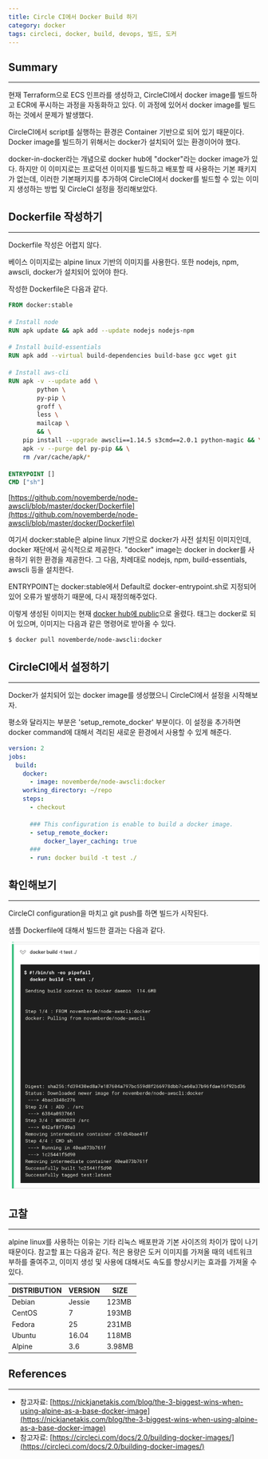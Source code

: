 ```yaml
---
title: Circle CI에서 Docker Build 하기
category: docker
tags: circleci, docker, build, devops, 빌드, 도커
---
```

## Summary
---
현재 Terraform으로 ECS 인프라를 생성하고, CircleCI에서 docker image를 빌드하고 ECR에 푸시하는 과정을 자동화하고 있다.
이 과정에 있어서 docker image를 빌드하는 것에서 문제가 발생했다.

CircleCI에서 script를 실행하는 환경은 Container 기반으로 되어 있기 때문이다.
Docker image를 빌드하기 위해서는 docker가 설치되어 있는 환경이어야 했다.

docker-in-docker라는 개념으로 docker hub에 "docker"라는 docker image가 있다.
하지만 이 이미지로는 프로덕션 이미지를 빌드하고 배포할 때 사용하는 기본 패키지가 없는데, 이러한 기본패키지를 추가하여
CircleCI에서 docker를 빌드할 수 있는 이미지 생성하는 방법 및 CircleCI 설정을 정리해보았다.

## Dockerfile 작성하기
---

Dockerfile 작성은 어렵지 않다.

베이스 이미지로는 alpine linux 기반의 이미지를 사용한다. 또한 nodejs, npm, awscli, docker가 설치되어 있어야 한다.

작성한 Dockerfile은 다음과 같다.

```dockerfile
FROM docker:stable

# Install node
RUN apk update && apk add --update nodejs nodejs-npm

# Install build-essentials
RUN apk add --virtual build-dependencies build-base gcc wget git

# Install aws-cli
RUN apk -v --update add \
        python \
        py-pip \
        groff \
        less \
        mailcap \
        && \
    pip install --upgrade awscli==1.14.5 s3cmd==2.0.1 python-magic && \
    apk -v --purge del py-pip && \
    rm /var/cache/apk/*

ENTRYPOINT []
CMD ["sh"]
```
[https://github.com/novemberde/node-awscli/blob/master/docker/Dockerfile](https://github.com/novemberde/node-awscli/blob/master/docker/Dockerfile)

여기서 docker:stable은 alpine linux 기반으로 docker가 사전 설치된 이미지인데, docker 재단에서 공식적으로 제공한다.
"docker" image는 docker in docker를 사용하기 위한 환경을 제공한다.
그 다음, 차례대로 nodejs, npm, build-essentials, awscli 등을 설치한다.

ENTRYPOINT는 docker:stable에서 Default로 docker-entrypoint.sh로 지정되어 있어 오류가 발생하기 때문에, 다시 재정의해주었다.

이렇게 생성된 이미지는 현재 [docker hub에 public](https://hub.docker.com/r/novemberde/node-awscli/)으로 올렸다.
태그는 docker로 되어 있으며, 이미지는 다음과 같은 명령어로 받아올 수 있다.

```sh
$ docker pull novemberde/node-awscli:docker
```

## CircleCI에서 설정하기
---

Docker가 설치되어 있는 docker image를 생성했으니 CircleCI에서 설정을 시작해보자.

평소와 달라지는 부분은 'setup_remote_docker' 부분이다.
이 설정을 추가하면 docker command에 대해서 격리된 새로운 환경에서 사용할 수 있게 해준다.


```yml
version: 2
jobs:
  build:
    docker:
      - image: novemberde/node-awscli:docker
    working_directory: ~/repo
    steps:
      - checkout

      ### This configuration is enable to build a docker image.
      - setup_remote_docker:
          docker_layer_caching: true
      ###
      - run: docker build -t test ./
```

## 확인해보기
---

CircleCI configuration을 마치고 git push를 하면 빌드가 시작된다.

샘플 Dockerfile에 대해서 빌드한 결과는 다음과 같다.

![docker-build](/images/circleci/docker-build.png)


## 고찰
---

alpine linux를 사용하는 이유는 기타 리눅스 배포판과 기본 사이즈의 차이가 많이 나기 때문이다.
참고할 표는 다음과 같다. 적은 용량은 도커 이미지를 가져올 때의 네트워크 부하를 줄여주고,
이미지 생성 및 사용에 대해서도 속도를 향상시키는 효과를 가져올 수 있다.

|   DISTRIBUTION |	VERSION |	SIZE    |
|---|---|---|
|   Debian |	Jessie	|   123MB    |
|   CentOS	|   7	|   193MB    |
|   Fedora	|   25	|   231MB    |
|   Ubuntu	|   16.04	|   118MB    |
|   Alpine	|   3.6	|   3.98MB    |


## References
---

- 참고자료: [https://nickjanetakis.com/blog/the-3-biggest-wins-when-using-alpine-as-a-base-docker-image](https://nickjanetakis.com/blog/the-3-biggest-wins-when-using-alpine-as-a-base-docker-image)
- 참고자료: [https://circleci.com/docs/2.0/building-docker-images/](https://circleci.com/docs/2.0/building-docker-images/)